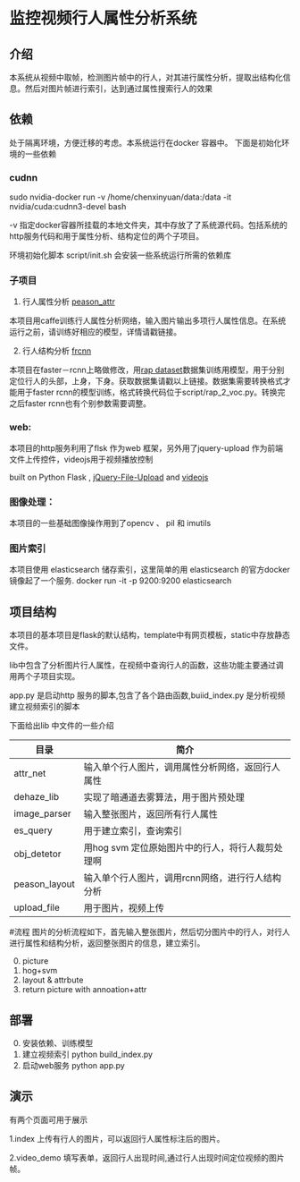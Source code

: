 监控视频行人属性分析系统
===================


## 介绍

本系统从视频中取帧，检测图片帧中的行人，对其进行属性分析，提取出结构化信息。然后对图片帧进行索引，达到通过属性搜索行人的效果



## 依赖
处于隔离环境，方便迁移的考虑。本系统运行在docker 容器中。
下面是初始化环境的一些依赖

### cudnn



sudo nvidia-docker run -v /home/chenxinyuan/data:/data -it nvidia/cuda:cudnn3-devel bash

-v 指定docker容器所挂载的本地文件夹，其中存放了了系统源代码。包括系统的http服务代码和用于属性分析、结构定位的两个子项目。

环境初始化脚本 script/init.sh  会安装一些系统运行所需的依赖库


### 子项目


1. 行人属性分析 [peason_attr](https://github.com/aquairus/peason_attr)

本项目用caffe训练行人属性分析网络，输入图片输出多项行人属性信息。在系统运行之前，请训练好相应的模型，详情请戳链接。

2. 行人结构分析 [frcnn](https://github.com/rbgirshick/py-faster-rcnn)

本项目在faster－rcnn上略做修改，用[rap dataset](http://rap.idealtest.org)数据集训练用模型，用于分别定位行人的头部，上身，下身。获取数据集请戳以上链接。数据集需要转换格式才能用于faster rcnn的模型训练，格式转换代码位于script/rap_2_voc.py。转换完之后faster rcnn也有个别参数需要调整。

### web:

本项目的http服务利用了flsk 作为web 框架，另外用了jquery-upload 作为前端文件上传控件，videojs用于视频播放控制

built on Python Flask , [jQuery-File-Upload](https://github.com/blueimp/jQuery-File-Upload/) and [videojs](https://github.com/videojs/video.js)

### 图像处理：
本项目的一些基础图像操作用到了opencv 、 pil 和 imutils 

### 图片索引

本项目使用 elasticsearch 储存索引，这里简单的用 elasticsearch 的官方docker镜像起了一个服务.
docker run -it -p 9200:9200 elasticsearch


## 项目结构
本项目的基本项目是flask的默认结构，template中有网页模板，static中存放静态文件。

lib中包含了分析图片行人属性，在视频中查询行人的函数，这些功能主要通过调用两个子项目实现。

app.py 是启动http 服务的脚本,包含了各个路由函数,buiid_index.py 是分析视频建立视频索引的脚本

下面给出lib 中文件的一些介绍

目录 | 简介 | 
------------ | ------------- |
attr_net | 输入单个行人图片，调用属性分析网络，返回行人属性 | 
dehaze_lib| 实现了暗通道去雾算法，用于图片预处理|
image_parser|输入整张图片，返回所有行人属性|
es_query|用于建立索引，查询索引|
obj_detetor| 用hog svm 定位原始图片中的行人，将行人裁剪处理啊| 
peason_layout| 输入单个行人图片，调用rcnn网络，进行行人结构分析
upload_file| 用于图片，视频上传

#流程
图片的分析流程如下，首先输入整张图片，然后切分图片中的行人，对行人进行属性和结构分析，返回整张图片的信息，建立索引。

0. picture
1. hog+svm
2. layout & attrbute
3. return picture with annoation+attr

## 部署

0. 安装依赖、训练模型
1. 建立视频索引 python build_index.py
2. 启动web服务 python app.py

## 演示

有两个页面可用于展示

1.index 上传有行人的图片，可以返回行人属性标注后的图片。

2.video_demo  填写表单，返回行人出现时间,通过行人出现时间定位视频的图片帧。
